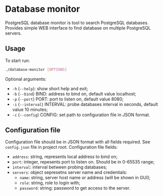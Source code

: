 # Database monitor

PostgreSQL database monitor is tool to search PostgreSQL databases. Provides simple WEB interface to find database on multiple PostgreSQL servers.

## Usage

To start run:

```bash
./database-monitor [OPTIONS]
```

Optional arguments:

* `-h` (`--help`): show short help and exit;
* `-b` (`--bind`) BIND: address to bind on, default value localhost;
* `-p` (`--port`) PORT: port to listen on, default value 8080;
* `-i` (`--interval`) INTERVAL: probe databases interval in seconds, default value 10 minutes;
* `-c` (`--config`) CONFIG: set path to configuration file in JSON format.

## Configuration file

Configuration file should be in JSON format with all fields required. See `config.json` file in project root. Configuration file fields:

* `address`: string, represents local address to bind on;
* `port`: integer, repesents port to listen on. Should be in 0-65535 range;
* `interval`: interval between probing databases;
* `servers`: object sepresetns server name and credentials:
  * `name`: string, server host name or address (will be shown in GUI);
  * `role`: string, role to login with;
  * `password`: string: password to get access to the server.
